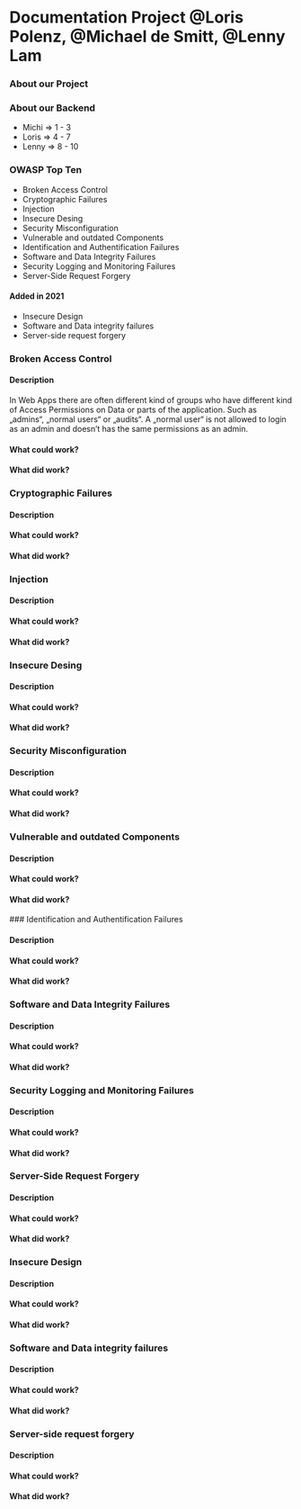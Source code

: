 # Documentation Project @Loris Polenz, @Michael de Smitt, @Lenny Lam


### About our Project


### About our Backend
- Michi => 1 - 3
- Loris => 4 - 7
- Lenny => 8 - 10

### OWASP Top Ten
- Broken Access Control
- Cryptographic Failures
- Injection
- Insecure Desing
- Security Misconfiguration
- Vulnerable and outdated Components
- Identification and Authentification Failures
- Software and Data Integrity Failures
- Security Logging and Monitoring Failures
- Server-Side Request Forgery

#### Added in 2021
- Insecure Design
- Software and Data integrity failures
- Server-side request forgery



### Broken Access Control
#### Description
In Web Apps there are often different kind of groups who have different kind of Access Permissions on Data or parts of the application. Such as „admins“, „normal users“ or „audits“.  A „normal user“ is not allowed to login as an admin and doesn’t has the same permissions as an admin.

#### What could work?

#### What did work?

### Cryptographic Failures
#### Description

#### What could work?

#### What did work?

### Injection
#### Description

#### What could work?

#### What did work?

### Insecure Desing
#### Description

#### What could work?

#### What did work?

### Security Misconfiguration
#### Description

#### What could work?

#### What did work?

### Vulnerable and outdated Components
#### Description

#### What could work?

#### What did work?

### Identification and Authentification Failures
#### Description

#### What could work?

#### What did work?

### Software and Data Integrity Failures
#### Description

#### What could work?

#### What did work?

### Security Logging and Monitoring Failures
#### Description

#### What could work?

#### What did work?

### Server-Side Request Forgery
#### Description

#### What could work?

#### What did work?

### Insecure Design
#### Description

#### What could work?

#### What did work?

### Software and Data integrity failures
#### Description

#### What could work?

#### What did work?

### Server-side request forgery
#### Description

#### What could work?

#### What did work?

